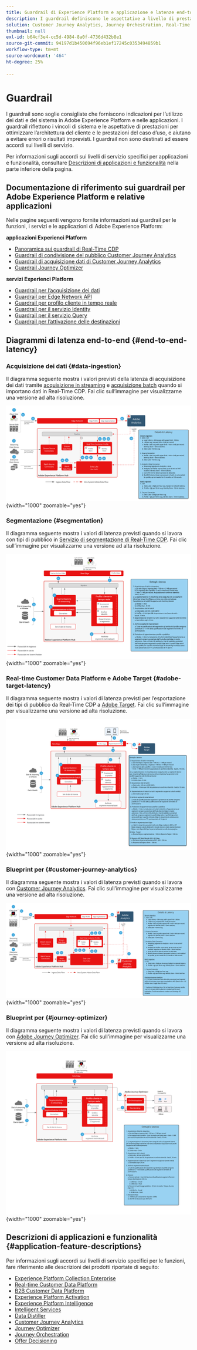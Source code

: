 ```yaml
---
title: Guardrail di Experience Platform e applicazione e latenze end-to-end
description: I guardrail definiscono le aspettative a livello di prestazioni e l’impatto per i componenti e i servizi in Adobe Experience Platform e nelle relative applicazioni
solution: Customer Journey Analytics, Journey Orchestration, Real-Time Customer Data Platform
thumbnail: null
exl-id: b64cf3e4-cc5d-4984-8a0f-4736d432b8e1
source-git-commit: 94197d1b450694f96eb1ef17245c0353494859b1
workflow-type: tm+mt
source-wordcount: '464'
ht-degree: 25%

---
```


# Guardrail

I guardrail sono soglie consigliate che forniscono indicazioni per l’utilizzo dei dati e del sistema in Adobe Experience Platform e nelle applicazioni. I guardrail riflettono i vincoli di sistema e le aspettative di prestazioni per ottimizzare l’architettura del cliente e le prestazioni del caso d’uso, e aiutano a evitare errori o risultati imprevisti. I guardrail non sono destinati ad essere accordi sui livelli di servizio.

Per informazioni sugli accordi sui livelli di servizio specifici per applicazioni e funzionalità, consultare [Descrizioni di applicazioni e funzionalità](#application-feature-descriptions) nella parte inferiore della pagina.


## Documentazione di riferimento sui guardrail per Adobe Experience Platform e relative applicazioni

Nelle pagine seguenti vengono fornite informazioni sui guardrail per le funzioni, i servizi e le applicazioni di Adobe Experience Platform:

**applicazioni Experienci Platform**

* [Panoramica sui guardrail di Real-Time CDP](https://experienceleague.adobe.com/docs/experience-platform/rtcdp/guardrails/overview.html)
* [Guardrail di condivisione del pubblico Customer Journey Analytics](https://experienceleague.adobe.com/docs/analytics-platform/using/cja-components/audiences/publish.html?lang=it-IT#latency)
* [Guardrail di acquisizione dati di Customer Journey Analytics](https://experienceleague.adobe.com/docs/experience-platform/sources/connectors/adobe-applications/analytics.html?lang=it-IT#what-is-the-expected-latency-for-analytics-data-on-platform%3F)
* [Guardrail Journey Optimizer](https://experienceleague.adobe.com/docs/journey-optimizer/using/get-started/guardrails.html?lang=it)

**servizi Experienci Platform**

* [Guardrail per l’acquisizione dei dati](https://experienceleague.adobe.com/docs/experience-platform/ingestion/guardrails.html?lang=it)
* [Guardrail per Edge Network API](https://experienceleague.adobe.com/docs/experience-platform/edge-network-server-api/guardrails.html?lang=it)
* [Guardrail per profilo cliente in tempo reale](https://experienceleague.adobe.com/docs/experience-platform/profile/guardrails.html?lang=it)
* [Guardrail per il servizio Identity](https://experienceleague.adobe.com/docs/experience-platform/identity/guardrails.html?lang=it)
* [Guardrail per il servizio Query](https://experienceleague.adobe.com/docs/experience-platform/query/guardrails.html?lang=it)
* [Guardrail per l’attivazione delle destinazioni](https://experienceleague.adobe.com/docs/experience-platform/destinations/guardrails.html?lang=it)

## Diagrammi di latenza end-to-end {#end-to-end-latency}

### Acquisizione dei dati {#data-ingestion}

Il diagramma seguente mostra i valori previsti della latenza di acquisizione dei dati tramite [acquisizione in streaming](https://experienceleague.adobe.com/docs/experience-platform/ingestion/streaming/overview.html) e [acquisizione batch](https://experienceleague.adobe.com/docs/experience-platform/ingestion/batch/getting-started.html?lang=it) quando si importano dati in Real-Time CDP. Fai clic sull’immagine per visualizzarne una versione ad alta risoluzione.

![Panoramica visiva di alto livello sull’acquisizione dei dati.](/help/blueprints/experience-platform/deployment/assets/aep_data_flow_guardrails.svg "Acquisizione dei dati: panoramica visiva di alto livello e valori di latenza"){width="1000" zoomable="yes"}

### Segmentazione {#segmentation}

Il diagramma seguente mostra i valori di latenza previsti quando si lavora con tipi di pubblico in [Servizio di segmentazione di Real-Time CDP](https://experienceleague.adobe.com/docs/experience-platform/segmentation/home.html?lang=it). Fai clic sull’immagine per visualizzarne una versione ad alta risoluzione.

![Panoramica visiva di alto livello sulla segmentazione.](/help/blueprints/experience-platform/deployment/assets/segmentation_guardrails.svg "Segmentazione dei valori di panoramica visiva e latenza di alto livello"){width="1000" zoomable="yes"}

### Real-time Customer Data Platform e Adobe Target {#adobe-target-latency}

Il diagramma seguente mostra i valori di latenza previsti per l’esportazione dei tipi di pubblico da Real-Time CDP a [Adobe Target](https://experienceleague.adobe.com/docs/experience-platform/destinations/catalog/personalization/adobe-target-connection.html?lang=it). Fai clic sull’immagine per visualizzarne una versione ad alta risoluzione.

![Esportare in Adobe Target: panoramica visiva di alto livello.](/help/blueprints/experience-platform/deployment/assets/RTCDP_Target_guardrails.svg "Esportazione di tipi di pubblico in Adobe Target: panoramica visiva di alto livello e valori di latenza"){width="1000" zoomable="yes"}

### Blueprint per   {#customer-journey-analytics}

Il diagramma seguente mostra i valori di latenza previsti quando si lavora con [Customer Journey Analytics](https://experienceleague.adobe.com/docs/analytics-platform/using/cja-overview/cja-overview.html?lang=en). Fai clic sull’immagine per visualizzarne una versione ad alta risoluzione.

![Utilizzo di una panoramica visiva di alto livello del Customer Journey Analytics.](/help/blueprints/experience-platform/deployment/assets/CJA_guardrails.svg "Utilizzo dei valori Customer Journey Analytics di panoramica visiva di alto livello e latenza"){width="1000" zoomable="yes"}

### Blueprint per   {#journey-optimizer}

Il diagramma seguente mostra i valori di latenza previsti quando si lavora con [Adobe Journey Optimizer](https://experienceleague.adobe.com/docs/journey-optimizer/using/get-started/get-started.html?lang=en). Fai clic sull’immagine per visualizzarne una versione ad alta risoluzione.

![Utilizzo della panoramica visiva di alto livello di Adobe Journey Optimizer.](/help/blueprints/experience-platform/deployment/assets/AJO_guardrails.svg "Utilizzo dei valori di latenza e panoramica visiva di alto livello di Adobe Journey Optimizer"){width="1000" zoomable="yes"}

## Descrizioni di applicazioni e funzionalità {#application-feature-descriptions}

Per informazioni sugli accordi sui livelli di servizio specifici per le funzioni, fare riferimento alle descrizioni dei prodotti riportate di seguito:

* [Experience Platform Collection Enterprise](https://helpx.adobe.com/it/legal/product-descriptions/adobe-experience-platform-collection-enterprise.html)
* [Real-time Customer Data Platform](https://helpx.adobe.com/it/legal/product-descriptions/real-time-customer-data-platform.html)
* [B2B Customer Data Platform](https://helpx.adobe.com/it/legal/product-descriptions/adobe-experience-platform-b2b.html)
* [Experience Platform Activation](https://helpx.adobe.com/it/legal/product-descriptions/adobe-experience-platform0.html)
* [Experience Platform Intelligence](https://helpx.adobe.com/it/legal/product-descriptions/adobe-experience-platform-intelligence---product-description.html)
* [Intelligent Services](https://helpx.adobe.com/it/legal/product-descriptions/intelligent-services.html)
* [Data Distiller](https://helpx.adobe.com/it/legal/product-descriptions/data-distiller.html)
* [Customer Journey Analytics](https://helpx.adobe.com/it/legal/product-descriptions/customer-journey-analytics.html)
* [Journey Optimizer](https://helpx.adobe.com/it/legal/product-descriptions/adobe-journey-optimizer.html)
* [Journey Orchestration](https://helpx.adobe.com/it/legal/product-descriptions/journey-orchestration.html)
* [Offer Decisioning](https://helpx.adobe.com/it/legal/product-descriptions/offer-decisioning-app-service.html)
